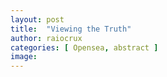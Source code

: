 ```yaml
---
layout: post
title:  "Viewing the Truth"
author: raiocrux
categories: [ Opensea, abstract ]
image: 
---
```

